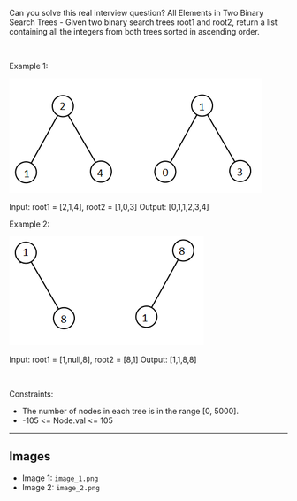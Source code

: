 Can you solve this real interview question? All Elements in Two Binary Search Trees - Given two binary search trees root1 and root2, return a list containing all the integers from both trees sorted in ascending order.

 

Example 1:

![Example 1](./image_1.png)


Input: root1 = [2,1,4], root2 = [1,0,3]
Output: [0,1,1,2,3,4]


Example 2:

![Example 2](./image_2.png)


Input: root1 = [1,null,8], root2 = [8,1]
Output: [1,1,8,8]


 

Constraints:

 * The number of nodes in each tree is in the range [0, 5000].
 * -105 <= Node.val <= 105

---

## Images

- Image 1: `image_1.png`
- Image 2: `image_2.png`
